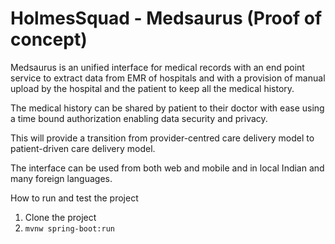# HolmesSquad - Medsaurus (Proof of concept)
Medsaurus is an unified interface for medical records with an end point service to extract data from EMR of hospitals and with a provision of manual upload by the hospital and the patient to keep all the medical history.

The medical history can be shared by patient to their doctor with ease using a time bound authorization enabling data security and privacy.

This will provide a transition from provider-centred care delivery model to patient-driven care delivery model.

The interface can be used from both web and mobile and in local Indian and many foreign languages.

How to run and test the project
1. Clone the project
2. ```mvnw spring-boot:run```